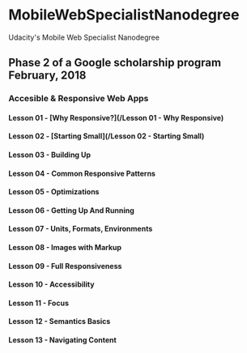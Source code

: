 # MobileWebSpecialistNanodegree
Udacity's Mobile Web Specialist Nanodegree 

## Phase 2 of a Google scholarship program February, 2018

### Accesible & Responsive Web Apps
#### Lesson 01 - [Why Responsive?](/Lesson 01 - Why Responsive)
#### Lesson 02 - [Starting Small](/Lesson 02 - Starting Small)
#### Lesson 03 - Building Up
#### Lesson 04 - Common Responsive Patterns
#### Lesson 05 - Optimizations
#### Lesson 06 - Getting Up And Running
#### Lesson 07 - Units, Formats, Environments
#### Lesson 08 - Images with Markup
#### Lesson 09 - Full Responsiveness
#### Lesson 10 - Accessibility
#### Lesson 11 - Focus
#### Lesson 12 - Semantics Basics
#### Lesson 13 - Navigating Content
